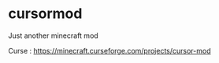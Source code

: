 # cursormod
Just another minecraft mod

Curse : https://minecraft.curseforge.com/projects/cursor-mod
